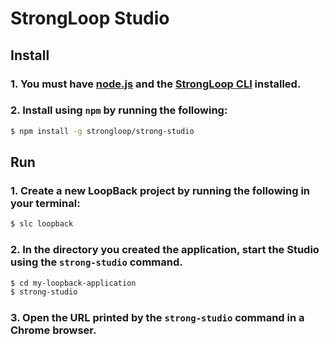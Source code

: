 # StrongLoop Studio

## Install

### 1. You must have [node.js](http://nodejs.org) and the [StrongLoop CLI](http://docs.strongloop.com/display/LB/Getting+Started+with+LoopBack#GettingStartedwithLoopBack-InstallStrongLoopsoftware) installed.

### 2. Install using `npm` by running the following:

```sh
$ npm install -g strongloop/strong-studio
```

## Run

### 1. Create a new LoopBack project by running the following in your terminal:

```sh
$ slc loopback
```

### 2. In the directory you created the application, start the Studio using the `strong-studio` command.

```sh
$ cd my-loopback-application
$ strong-studio
```

### 3. Open the URL printed by the `strong-studio` command in a Chrome browser.
